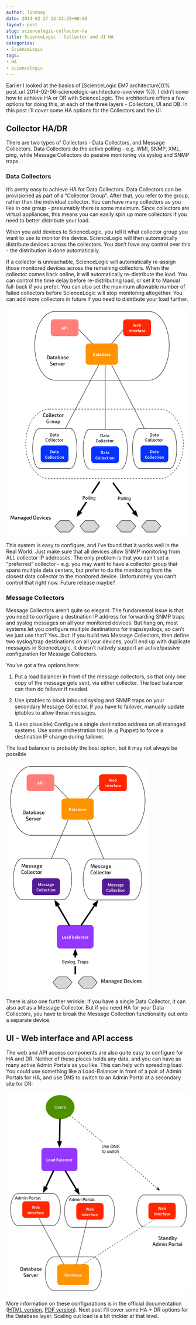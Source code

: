 ```yaml
---
author: lindsay
date: 2014-02-27 23:21:25+00:00
layout: post
slug: sciencelogic-collector-ha
title: ScienceLogic - Collector and UI HA
categories:
- ScienceLogic
tags:
- HA
- sciencelogic
---
```


Earlier I looked at the basics of [ScienceLogic EM7 architecture]({% post_url 2014-02-06-sciencelogic-architecture-overview %}). I didn’t cover how to achieve HA or DR with ScienceLogic. The architecture offers a few options for doing this, at each of the three layers - Collectors, UI and DB. In this post I’ll cover some HA options for the Collectors and the UI.


## Collector HA/DR


There are two types of Collectors - Data Collectors, and Message Collectors. Data Collectors do the active polling - e.g. WMI, SNMP, XML, ping, while Message Collectors do passive monitoring via syslog and SNMP traps.


### Data Collectors


It’s pretty easy to achieve HA for Data Collectors. Data Collectors can be provisioned as part of a “Collector Group”. After that, you refer to the group, rather than the individual collector. You can have many collectors as you like in one group - presumably there is some maximum. Since collectors are virtual appliances, this means you can easily spin up more collectors if you need to better distribute your load.

When you add devices to ScienceLogic, you tell it what collector group you want to use to monitor the device. ScienceLogic will then automatically distribute devices across the collectors. You don’t have any control over this - the distribution is done automatically.

If a collector is unreachable, ScienceLogic will automatically re-assign those monitored devices across the remaining collectors. When the collector comes back online, it will automatically re-distribute the load. You can control the time delay before re-distributing load, or set it to Manual fail-back if you prefer. You can also set the maximum allowable number of failed collectors before ScienceLogic will stop monitoring altogether. You can add more collectors in future if you need to distribute your load further.

![](/assets/2014/02/SL-Collector-Group.png)

This system is easy to configure, and I’ve found that it works well in the Real World. Just make sure that all devices allow SNMP monitoring from ALL collector IP addresses. The only problem is that you can’t set a “preferred” collector - e.g. you may want to have a collector group that spans multiple data centers, but prefer to do the monitoring from the closest data collector to the monitored device. Unfortunately you can’t control that right now. Future release maybe?


### Message Collectors


Message Collectors aren’t quite so elegant. The fundamental issue is that you need to configure a destination IP address for forwarding SNMP traps and syslog messages on all your monitored devices. But hang on, most systems let you configure multiple destinations for traps/syslogs, so can’t we just use that? Yes…but: If you build two Message Collectors, then define two syslog/trap destinations on all your devices, you’ll end up with duplicate messages in ScienceLogic. It doesn’t natively support an active/passive configuration for Message Collectors.

You’ve got a few options here:


  1. Put a load balancer in front of the message collectors, so that only one copy of the message gets sent, via either collector. The load balancer can then do failover if needed.

  2. Use iptables to block inbound syslog and SNMP traps on your secondary Message Collector. If you have to failover, manually update iptables to allow those messages.

  3. (Less plausible) Configure a single destination address on all managed systems. Use some orchestration tool (e..g Puppet) to force a destination IP change during failover.


The load balancer is probably the best option, but it may not always be possible

![SL HA Message Collector](/assets/2014/02/SL-HA-Message-Collector.png)

There is also one further wrinkle: If you have a single Data Collector, it can also act as a Message Collector. But if you need HA for your Data Collectors, you have to break the Message Collection functionality out onto a separate device.


## UI - Web interface and API access


The web and API access components are also quite easy to configure for HA and DR. Neither of these pieces holds any data, and you can have as many active Admin Portals as you like. This can help with spreading load. You could use something like a Load-Balancer in front of a pair of Admin Portals for HA, and use DNS to switch to an Admin Portal at a secondary site for DR:

![SL Admin Portal HA](/assets/2014/02/SL-Admin-Portal-HA.png)

More information on these configurations is in the official documentation ([HTML version](https://portal.sciencelogic.com/files/documentation/7_3/architecture/sciencelogic_architecture.htm), [PDF version](https://portal.sciencelogic.com/files/sciencelogic_architecture_7-3-5.pdf)). Next post I'll cover some HA + DR options for the Database layer. Scaling out load is a bit trickier at that level.
